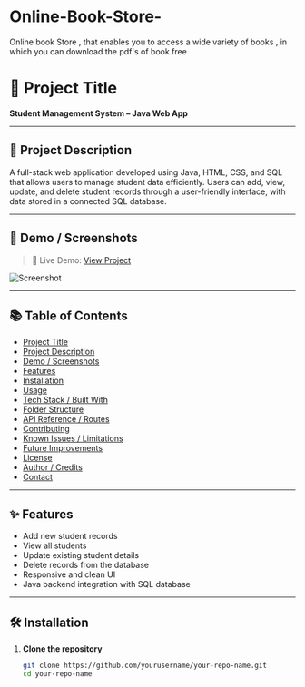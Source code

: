 # Online-Book-Store-
Online book Store , that enables you to access a wide variety of  books , in which you can download the pdf's of book free 
# 📌 Project Title

**Student Management System – Java Web App**

---

## 📝 Project Description

A full-stack web application developed using Java, HTML, CSS, and SQL that allows users to manage student data efficiently. Users can add, view, update, and delete student records through a user-friendly interface, with data stored in a connected SQL database.

---

## 🎥 Demo / Screenshots

> 🔗 Live Demo: [View Project](https://your-live-site-link.com)

![Screenshot](https://your-screenshot-url.com)

---

## 📚 Table of Contents

- [Project Title](#project-title)
- [Project Description](#project-description)
- [Demo / Screenshots](#demo--screenshots)
- [Features](#features)
- [Installation](#installation)
- [Usage](#usage)
- [Tech Stack / Built With](#tech-stack--built-with)
- [Folder Structure](#folder-structure)
- [API Reference / Routes](#api-reference--routes)
- [Contributing](#contributing)
- [Known Issues / Limitations](#known-issues--limitations)
- [Future Improvements](#future-improvements)
- [License](#license)
- [Author / Credits](#author--credits)
- [Contact](#contact)

---

## ✨ Features

- Add new student records
- View all students
- Update existing student details
- Delete records from the database
- Responsive and clean UI
- Java backend integration with SQL database

---

## 🛠 Installation

1. **Clone the repository**
   ```bash
   git clone https://github.com/yourusername/your-repo-name.git
   cd your-repo-name
